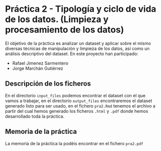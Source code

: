 # Práctica 2 - Tipología y ciclo de vida de los datos. (Limpieza y procesamiento de los datos)
El objetivo de la práctica es analizar un dataset y aplicar sobre el mismo diversas técnicas de manipulación y limpieza de los datos, así como un análisis descriptivo del dataset. En este proyecto han participado:
- Rafael Jimenez Sarmentero
- Jorge Marchán Gutiérrez

## Descripción de los ficheros
En el directorio `input_files` podemos encontrar el dataset con el que vamos a trabajar, en el directorio `output_files` encontraremos el dataset generado listo para ser usado, en el fichero `pra2.Rmd` tenemos el archivo a partir del cual hemos generado los ficheros `.html` y `.pdf` donde hemos desarrollado toda la práctica.

## Memoria de la práctica
La memoria de la práctica la podéis encontrar en el fichero `pra2.pdf`